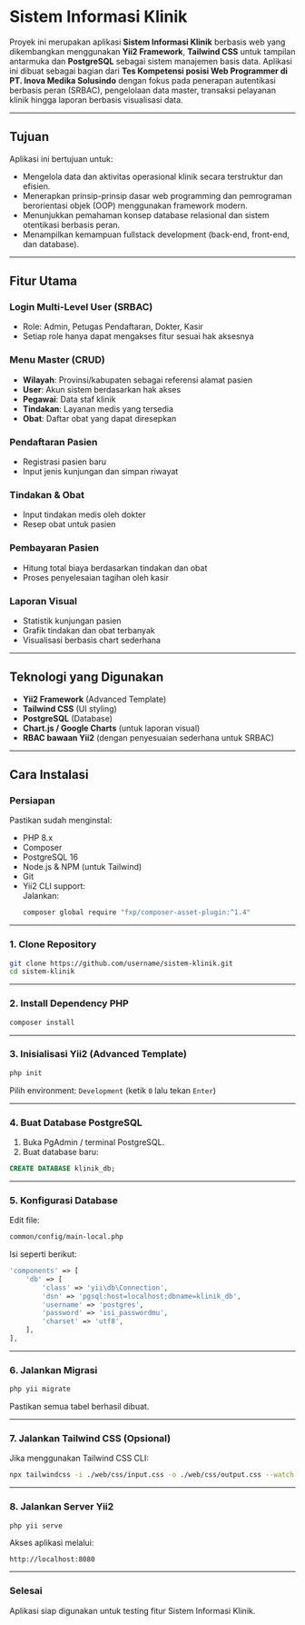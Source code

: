 # Sistem Informasi Klinik

Proyek ini merupakan aplikasi **Sistem Informasi Klinik** berbasis web yang dikembangkan menggunakan **Yii2 Framework**, **Tailwind CSS** untuk tampilan antarmuka dan **PostgreSQL** sebagai sistem manajemen basis data. Aplikasi ini dibuat sebagai bagian dari **Tes Kompetensi posisi Web Programmer di PT. Inova Medika Solusindo** dengan fokus pada penerapan autentikasi berbasis peran (SRBAC), pengelolaan data master, transaksi pelayanan klinik hingga laporan berbasis visualisasi data.

---

## Tujuan

Aplikasi ini bertujuan untuk:
- Mengelola data dan aktivitas operasional klinik secara terstruktur dan efisien.
- Menerapkan prinsip-prinsip dasar web programming dan pemrograman berorientasi objek (OOP) menggunakan framework modern.
- Menunjukkan pemahaman konsep database relasional dan sistem otentikasi berbasis peran.
- Menampilkan kemampuan fullstack development (back-end, front-end, dan database).

---

## Fitur Utama

### Login Multi-Level User (SRBAC)
- Role: Admin, Petugas Pendaftaran, Dokter, Kasir
- Setiap role hanya dapat mengakses fitur sesuai hak aksesnya

### Menu Master (CRUD)
- **Wilayah**: Provinsi/kabupaten sebagai referensi alamat pasien
- **User**: Akun sistem berdasarkan hak akses
- **Pegawai**: Data staf klinik
- **Tindakan**: Layanan medis yang tersedia
- **Obat**: Daftar obat yang dapat diresepkan

### Pendaftaran Pasien
- Registrasi pasien baru
- Input jenis kunjungan dan simpan riwayat

### Tindakan & Obat
- Input tindakan medis oleh dokter
- Resep obat untuk pasien

### Pembayaran Pasien
- Hitung total biaya berdasarkan tindakan dan obat
- Proses penyelesaian tagihan oleh kasir

### Laporan Visual
- Statistik kunjungan pasien
- Grafik tindakan dan obat terbanyak
- Visualisasi berbasis chart sederhana

---

## Teknologi yang Digunakan

- **Yii2 Framework** (Advanced Template)
- **Tailwind CSS** (UI styling)
- **PostgreSQL** (Database)
- **Chart.js / Google Charts** (untuk laporan visual)
- **RBAC bawaan Yii2** (dengan penyesuaian sederhana untuk SRBAC)

---

## Cara Instalasi

### Persiapan

Pastikan sudah menginstal:

- PHP 8.x  
- Composer  
- PostgreSQL 16  
- Node.js & NPM (untuk Tailwind)  
- Git  
- Yii2 CLI support:  
  Jalankan:
  ```bash
  composer global require "fxp/composer-asset-plugin:^1.4"
  ```

---

### 1. Clone Repository

```bash
git clone https://github.com/username/sistem-klinik.git
cd sistem-klinik
```

---

### 2. Install Dependency PHP

```bash
composer install
```

---

### 3. Inisialisasi Yii2 (Advanced Template)

```bash
php init
```

Pilih environment: `Development` (ketik `0` lalu tekan `Enter`)

---

### 4. Buat Database PostgreSQL

1. Buka PgAdmin / terminal PostgreSQL.  
2. Buat database baru:

```sql
CREATE DATABASE klinik_db;
```

---

### 5. Konfigurasi Database

Edit file:

```bash
common/config/main-local.php
```

Isi seperti berikut:

```php
'components' => [
    'db' => [
        'class' => 'yii\db\Connection',
        'dsn' => 'pgsql:host=localhost;dbname=klinik_db',
        'username' => 'postgres',
        'password' => 'isi_passwordmu',
        'charset' => 'utf8',
    ],
],
```

---

### 6. Jalankan Migrasi

```bash
php yii migrate
```

Pastikan semua tabel berhasil dibuat.

---

### 7. Jalankan Tailwind CSS (Opsional)

Jika menggunakan Tailwind CSS CLI:

```bash
npx tailwindcss -i ./web/css/input.css -o ./web/css/output.css --watch
```

---

### 8. Jalankan Server Yii2

```bash
php yii serve
```

Akses aplikasi melalui:

```
http://localhost:8080
```

---

### Selesai

Aplikasi siap digunakan untuk testing fitur Sistem Informasi Klinik.
```
